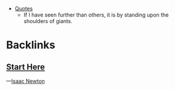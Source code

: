 - [Quotes](<Quotes.md>)
    - If I have seen further than others, it is by standing upon the shoulders of giants.

# Backlinks
## [Start Here](<Start Here.md>)
—[Isaac Newton](<Isaac Newton.md>)

